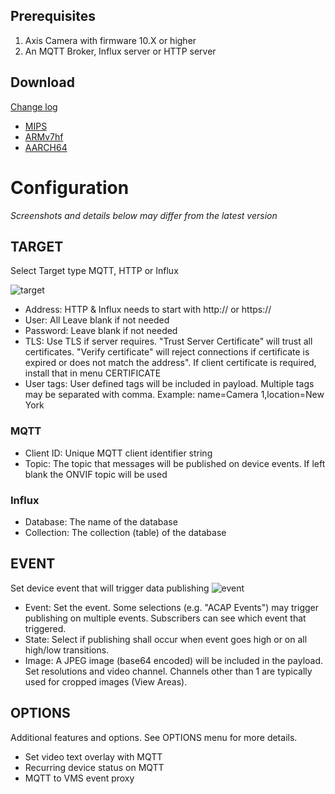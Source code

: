
## Prerequisites
1. Axis Camera with firmware 10.X or higher
2. An MQTT Broker, Influx server or HTTP server

## Download
[Change log](https://github.com/aintegration/acaps/blob/master/Publisher/files/README.md)

- [MIPS](https://github.com/aintegration/acaps/raw/master/Publisher/files/Axis_Publisher_2_3_2_mipsisa32r2el.eap)
- [ARMv7hf](https://github.com/aintegration/acaps/raw/master/Publisher/files/Axis_Publisher_2_3_2_armv7hf.eap)
- [AARCH64](https://github.com/aintegration/acaps/raw/master/Publisher/files/Axis_Publisher_2_3_2_aarch64.eap)

# Configuration
*Screenshots and details below may differ from the latest version*

## TARGET
Select Target type MQTT, HTTP or Influx

![target](pictures/target2.PNG)


* Address: HTTP & Influx needs to start with http:// or https://
* User: All	Leave blank if not needed
* Password: Leave blank if not needed
* TLS: Use TLS if server requires. "Trust Server Certificate" will trust all certificates. "Verify certificate" will reject connections if certificate is expired or does not match the address".  If client certificate is required, install that in menu CERTIFICATE
* User tags: User defined tags will be included in payload. Multiple tags may be separated with comma. Example: name=Camera 1,location=New York

### MQTT
* Client ID: Unique MQTT client identifier string
* Topic: The topic that messages will be published on device events. If left blank the ONVIF topic will be used 

### Influx
* Database: The name of the database
* Collection: The collection (table) of the database

## EVENT
Set device event that will trigger data publishing
![event](pictures/event2.PNG)

* Event: Set the event. Some selections (e.g. "ACAP Events") may trigger publishing on multiple events.  Subscribers can see which event that triggered.
* State: Select if publishing shall occur when event goes high or on all high/low transitions.
* Image: A JPEG image (base64 encoded) will be included in the payload. Set resolutions and video channel. Channels other than 1 are typically used for cropped images (View Areas).

## OPTIONS
Additional features and options.  See OPTIONS menu for more details.
* Set video text overlay with MQTT
* Recurring device status on MQTT
* MQTT to VMS event proxy
